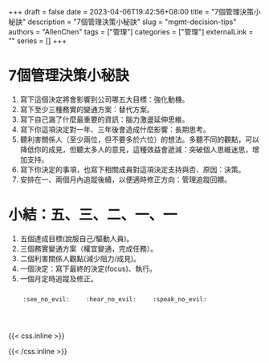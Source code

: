 +++ 
draft = false
date = 2023-04-06T19:42:56+08:00
title = "7個管理決策小秘訣"
description = "7個管理決策小秘訣"
slug = "mgmt-decision-tips"
authors = "AllenChen"
tags = ["管理"]
categories = ["管理"]
externalLink = ""
series = []
+++
# 7個管理決策小秘訣
1. 寫下這個決定將會影響到公司哪五大目標：強化動機。
2. 寫下至少三種務實的變通方案：替代方案。
3. 寫下自己漏了什麼最重要的資訊：腦力激盪延伸思維。
4. 寫下你這項決定對一年、三年後會造成什麼影響：長期思考。
5. 聽利害關係人（至少兩位，但不要多於六位）的想法。多聽不同的觀點，可以降低你的成見，但聽太多人的意見，這種效益會遞減：突破個人思維迷思，增加支持。
6. 寫下你決定的事項，也寫下相關成員對這項決定支持與否、原因：決策。
7. 安排在一、兩個月內追蹤後續，以便適時修正方向：管理追蹤回饋。

# 小結：五、三、二、一、一
1. 五個達成目標(說服自己/驅動人員)。 
2. 三個務實變通方案（權宜變通，完成任務）。 
3. 二個利害關係人觀點(減少阻力/成見)。
4. 一個決定：寫下最終的決定(focus)、執行。
5. 一個月定時追蹤及修正。

<p><span class="nowrap"><span class="emojify">🙈</span> <code>:see_no_evil:</code></span>  <span class="nowrap"><span class="emojify">🙉</span> <code>:hear_no_evil:</code></span>  <span class="nowrap"><span class="emojify">🙊</span> <code>:speak_no_evil:</code></span></p>
<br>
    

{{< css.inline >}}
<style>
.emojify {
	font-family: Apple Color Emoji, Segoe UI Emoji, NotoColorEmoji, Segoe UI Symbol, Android Emoji, EmojiSymbols;
	font-size: 2rem;
	vertical-align: middle;
}
@media screen and (max-width:650px) {
  .nowrap {
    display: block;
    margin: 25px 0;
  }
}
</style>
{{< /css.inline >}}
